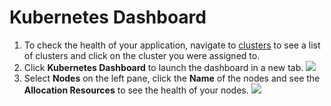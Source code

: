 # Kubernetes Dashboard

1. To check the health of your application, navigate to [clusters](https://cloud.ibm.com/containers-kubernetes/clusters) to see a list of clusters and click on the cluster you were assigned to.
2. Click **Kubernetes Dashboard** to launch the dashboard in a new tab.
   ![](images/launch_kubernetes_dashboard.png)
3. Select **Nodes** on the left pane, click the **Name** of the nodes and see the **Allocation Resources** to see the health of your nodes.
   ![](images/KubernetesDashboard.png)
